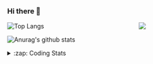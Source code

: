 ### Hi there 👋

<!--
**tao8687/tao8687** is a ✨ _special_ ✨ repository because its `README.md` (this file) appears on your GitHub profile.

Here are some ideas to get you started:

- 🔭 I’m currently working on ...
- 🌱 I’m currently learning ...
- 👯 I’m looking to collaborate on ...
- 🤔 I’m looking for help with ...
- 💬 Ask me about ...
- 📫 How to reach me: ...
- 😄 Pronouns: ...
- ⚡ Fun fact: ...
-->

<img align='right' src="https://media.giphy.com/media/M9gbBd9nbDrOTu1Mqx/giphy.gif" width="200">

  
![Top Langs](https://github-readme-stats.vercel.app/api/top-langs/?username=tao8687&layout=compact&title_color=23238E&text_color=A67D3D)

![Anurag's github stats](https://github-readme-stats.vercel.app/api?username=tao8687&show_icons=true&&text_color=A67D3D&title_color=23238E&show_icons=false&count_private=true&hide=stars)

<details>
  <summary>:zap: Coding Stats</summary>
  <b>
<!--START_SECTION:waka-->
![Code Time](http://img.shields.io/badge/Code%20Time-0%20secs-blue)

![Profile Views](http://img.shields.io/badge/Profile%20Views-3-blue)

**🐱 My GitHub Data** 

> 🏆 221 Contributions in the Year 2022
 > 
> 📦 1.4 MB Used in GitHub's Storage 
 > 
> 🚫 Not Opted to Hire
 > 
> 📜 57 Public Repositories 
 > 
> 🔑 26 Private Repositories  
 > 
**I'm an Early 🐤** 

```text
🌞 Morning    118 commits    ██████████████████░░░░░░░   71.52% 
🌆 Daytime    20 commits     ███░░░░░░░░░░░░░░░░░░░░░░   12.12% 
🌃 Evening    27 commits     ████░░░░░░░░░░░░░░░░░░░░░   16.36% 
🌙 Night      0 commits      ░░░░░░░░░░░░░░░░░░░░░░░░░   0.0%

```
📅 **I'm Most Productive on Monday** 

```text
Monday       42 commits     ██████░░░░░░░░░░░░░░░░░░░   25.45% 
Tuesday      25 commits     ███░░░░░░░░░░░░░░░░░░░░░░   15.15% 
Wednesday    24 commits     ███░░░░░░░░░░░░░░░░░░░░░░   14.55% 
Thursday     18 commits     ██░░░░░░░░░░░░░░░░░░░░░░░   10.91% 
Friday       25 commits     ███░░░░░░░░░░░░░░░░░░░░░░   15.15% 
Saturday     14 commits     ██░░░░░░░░░░░░░░░░░░░░░░░   8.48% 
Sunday       17 commits     ██░░░░░░░░░░░░░░░░░░░░░░░   10.3%

```


📊 **This Week I Spent My Time On** 

```text
⌚︎ Time Zone: Asia/Shanghai

💬 Programming Languages: 
C                        11 hrs 24 mins      ████████████░░░░░░░░░░░░░   48.67% 
C++                      5 hrs 52 mins       ██████░░░░░░░░░░░░░░░░░░░   25.04% 
Markdown                 2 hrs 12 mins       ██░░░░░░░░░░░░░░░░░░░░░░░   9.4% 
CMake                    1 hr 8 mins         █░░░░░░░░░░░░░░░░░░░░░░░░   4.86% 
Git Config               49 mins             ░░░░░░░░░░░░░░░░░░░░░░░░░   3.49%

🔥 Editors: 
VS Code                  23 hrs 27 mins      █████████████████████████   100.0%

🐱‍💻 Projects: 
vc0768                   17 hrs 16 mins      ██████████████████░░░░░░░   73.66% 
eye_closure              3 hrs 52 mins       ████░░░░░░░░░░░░░░░░░░░░░   16.56% 
external                 1 hr 38 mins        █░░░░░░░░░░░░░░░░░░░░░░░░   6.99% 
VC0768_SDK_V3.0.0.18.3   33 mins             ░░░░░░░░░░░░░░░░░░░░░░░░░   2.4% 
preview_npu_milestone2   2 mins              ░░░░░░░░░░░░░░░░░░░░░░░░░   0.19%

💻 Operating System: 
Linux                    23 hrs 27 mins      █████████████████████████   100.0%

```

**I Mostly Code in Python** 

```text
Python                   9 repos             ███████░░░░░░░░░░░░░░░░░░   31.03% 
C++                      6 repos             █████░░░░░░░░░░░░░░░░░░░░   20.69% 
C                        6 repos             █████░░░░░░░░░░░░░░░░░░░░   20.69% 
Shell                    2 repos             █░░░░░░░░░░░░░░░░░░░░░░░░   6.9% 
JavaScript               2 repos             █░░░░░░░░░░░░░░░░░░░░░░░░   6.9%

```


**Timeline**

![Chart not found](https://raw.githubusercontent.com/tao8687/tao8687/master/charts/bar_graph.png) 


 Last Updated on 03/08/2022 02:10:04 UTC
<!--END_SECTION:waka-->
</details>
